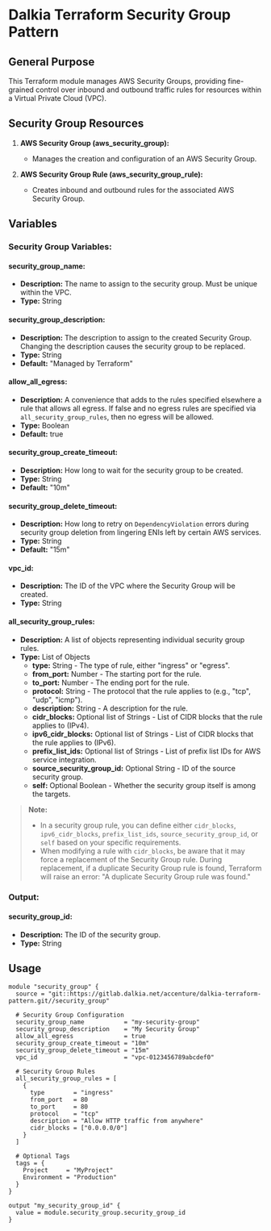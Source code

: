 # Dalkia Terraform Security Group Pattern

## General Purpose
This Terraform module manages AWS Security Groups, providing fine-grained control over inbound and outbound traffic rules for resources within a Virtual Private Cloud (VPC).

## Security Group Resources
1. **AWS Security Group (aws_security_group):**
    - Manages the creation and configuration of an AWS Security Group.

2. **AWS Security Group Rule (aws_security_group_rule):**
    - Creates inbound and outbound rules for the associated AWS Security Group.

## Variables

### Security Group Variables:

#### security_group_name:
* **Description:** The name to assign to the security group. Must be unique within the VPC.
* **Type:** String

#### security_group_description:
* **Description:** The description to assign to the created Security Group. Changing the description causes the security group to be replaced.
* **Type:** String
* **Default:** "Managed by Terraform"

#### allow_all_egress:
* **Description:** A convenience that adds to the rules specified elsewhere a rule that allows all egress. If false and no egress rules are specified via `all_security_group_rules`, then no egress will be allowed.
* **Type:** Boolean
* **Default:** true

#### security_group_create_timeout:
* **Description:** How long to wait for the security group to be created.
* **Type:** String
* **Default:** "10m"

#### security_group_delete_timeout:
* **Description:** How long to retry on `DependencyViolation` errors during security group deletion from lingering ENIs left by certain AWS services.
* **Type:** String
* **Default:** "15m"

#### vpc_id:
* **Description:** The ID of the VPC where the Security Group will be created.
* **Type:** String

#### all_security_group_rules:
* **Description:** A list of objects representing individual security group rules.
* **Type:** List of Objects
    * **type:** String - The type of rule, either "ingress" or "egress".
    * **from_port:** Number - The starting port for the rule.
    * **to_port:** Number - The ending port for the rule.
    * **protocol:** String - The protocol that the rule applies to (e.g., "tcp", "udp", "icmp").
    * **description:** String - A description for the rule.
    * **cidr_blocks:** Optional list of Strings - List of CIDR blocks that the rule applies to (IPv4).
    * **ipv6_cidr_blocks:** Optional list of Strings - List of CIDR blocks that the rule applies to (IPv6).
    * **prefix_list_ids:** Optional list of Strings - List of prefix list IDs for AWS service integration.
    * **source_security_group_id:** Optional String - ID of the source security group.
    * **self:** Optional Boolean - Whether the security group itself is among the targets.
> **Note:**
> - In a security group rule, you can define either `cidr_blocks`, `ipv6_cidr_blocks`, `prefix_list_ids`, `source_security_group_id`, or `self` based on your specific requirements.
> - When modifying a rule with `cidr_blocks`, be aware that it may force a replacement of the Security Group rule. During replacement, if a duplicate Security Group rule is found, Terraform will raise an error: "A duplicate Security Group rule was found."
### Output:

#### security_group_id:
* **Description:** The ID of the security group.
* **Type:** String

## Usage
```hcl
module "security_group" {
  source = "git::https://gitlab.dalkia.net/accenture/dalkia-terraform-pattern.git//security_group"

  # Security Group Configuration
  security_group_name           = "my-security-group"
  security_group_description    = "My Security Group"
  allow_all_egress              = true
  security_group_create_timeout = "10m"
  security_group_delete_timeout = "15m"
  vpc_id                        = "vpc-0123456789abcdef0"

  # Security Group Rules
  all_security_group_rules = [
    {
      type        = "ingress"
      from_port   = 80
      to_port     = 80
      protocol    = "tcp"
      description = "Allow HTTP traffic from anywhere"
      cidr_blocks = ["0.0.0.0/0"]
    }
  ]

  # Optional Tags
  tags = {
    Project     = "MyProject"
    Environment = "Production"
  }
}

output "my_security_group_id" {
  value = module.security_group.security_group_id
}
```